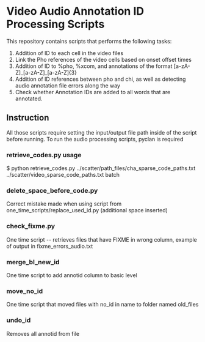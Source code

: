 # Video Audio Annotation ID Processing Scripts
This repository contains scripts that performs the following tasks:
1. Addition of ID to each cell in the video files
2. Link the Pho references of the video cells based on onset offset times
3. Addition of ID to %pho, %xcom, and annotations of the format [a-zA-Z]\_[a-zA-Z]\_[a-zA-Z]{3}
4. Addition of ID references between pho and chi, as well as detecting audio annotation file errors along the way
5. Check whether Annotation IDs are added to all words that are annotated. 

## Instruction
All those scripts require setting the input/output file path inside of the script before running. To run the audio processing scripts, pyclan is required


### retrieve_codes.py usage

$ python retrieve_codes.py ../scatter/path_files/cha_sparse_code_paths.txt ../scatter/video_sparse_code_paths.txt batch


### delete_space_before_code.py

Correct mistake made when using script from one_time_scripts/replace_used_id.py (additional space inserted)

### check_fixme.py

One time script -- retrieves files that have FIXME in wrong column, example of output in fixme_errors_audio.txt

### merge_bl_new_id

One time script to add annotid column to basic level

### move_no_id

One time script that moved files with no_id in name to folder named old_files
 
### undo_id

Removes all annotid from file
